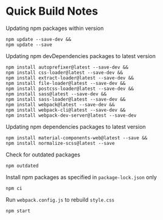 # Quick Build Notes

Updating npm packages within version
```
npm update --save-dev &&
npm update --save
```

Updating npm devDependencies packages to latest version
```
npm install autoprefixer@latest --save-dev &&
npm install css-loader@latest --save-dev &&
npm install extract-loader@latest --save-dev &&
npm install file-loader@latest --save-dev &&
npm install postcss-loader@latest --save-dev &&
npm install sass@latest --save-dev &&
npm install sass-loader@latest --save-dev &&
npm install webpack@latest --save-dev &&
npm install webpack-cli@latest --save-dev &&
npm install webpack-dev-server@latest --save-dev
```

Updating npm dependencies packages to latest version
```
npm install material-components-web@latest --save &&
npm install normalize-scss@latest --save
```

Check for outdated packages
```
npm outdated
```

Install npm packages as specified in `package-lock.json` only
```
npm ci
```

Run `webpack.config.js` to rebuild `style.css`
```
npm start
```
